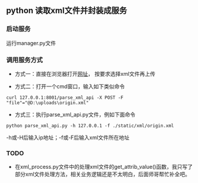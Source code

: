 <!--
 * @Descripttion: 
 * @version: 
 * @Author: nlpir
 * @Date: 2019-12-29 21:48:21
 * @LastEditors  : nlpir
 * @LastEditTime : 2019-12-31 12:40:15
 -->

## python 读取xml文件并封装成服务

### 启动服务
运行manager.py文件

### 调用服务方式
- 方式一：直接在浏览器打开[网址](http://127.0.0.1:8001/parse_xml_api)，
按要求选择xml文件再上传

- 方式二：打开一个cmd窗口，输入如下类似命令
```
curl 127.0.0.1:8001/parse_xml_api -X POST -F "file"="@D:\uploads\origin.xml"
```

- 方式三：执行parse_xml_api.py文件，例如下面命令
```
python parse_xml_api.py -h 127.0.0.1 -f ./static/xml/origin.xml
```
-h或-H后输入ip地址；-f或-F后输入xml文件所在地址

### TODO
- 在xml_process.py文件中的处理xml文件的get_attrib_value()函数，我只写了部分xml文件处理方法，相关业务逻辑还是不太明白，后面师哥帮忙补全吧。
